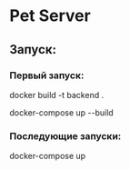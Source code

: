# Pet Server
## Запуск:
### Первый запуск:
docker build -t backend .

docker-compose up --build
### Последующие запуски:
docker-compose up
